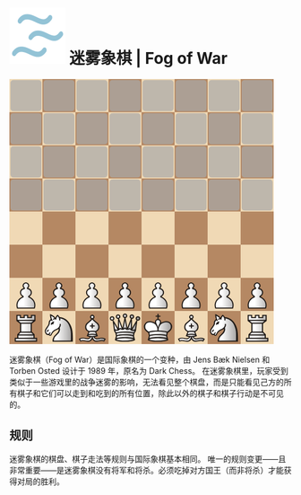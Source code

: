 # ![Fog of War](https://github.com/gbtami/pychess-variants/blob/master/static/icons/FogOfWar.svg) 迷雾象棋 | Fog of War

![Fog of War](https://github.com/gbtami/pychess-variants/blob/master/static/images/CVariantsGuide/Fogofwar.png)

迷雾象棋（Fog of War）是国际象棋的一个变种，由 Jens Bæk Nielsen 和 Torben Osted 设计于 1989 年，原名为 Dark Chess。
在迷雾象棋里，玩家受到类似于一些游戏里的战争迷雾的影响，无法看见整个棋盘，而是只能看见己方的所有棋子和它们可以走到和吃到的所有位置，除此以外的棋子和棋子行动是不可见的。

## 规则

迷雾象棋的棋盘、棋子走法等规则与国际象棋基本相同。
唯一的规则变更——且非常重要——是迷雾象棋没有将军和将杀。必须吃掉对方国王（而非将杀）才能获得对局的胜利。
